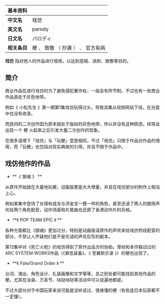|  **基本资料**  ||
|---|---|
|**中文名** |  戏仿   |
|**英文名** |  parody   |
|**日文名** |  パロディ   |
|**相关条目** |  梗  、  致敬  （  抄袭  ）  、  官方有病   |
  
**戏仿** 指对他人的作品进行借用，以达到恶搞、讽刺、致敬等目的。

##  简介

商业作品在进行戏仿时为了避免侵犯著作权，一般会有所节制。不过也有一些商业作品游走于灰色地带。

例如《  小松先生  》第一期第1集戏仿玩得过头，导致该集从视频网站下线，在光盘中也没有收录。

而民间的二次创作因为原本就处于版权的灰色地带，所以并没有这种顾虑。经常会出现一个  梗  火起来之后引发大量二次创作的现象。

在很多语境下「戏仿」与「玩梗」意思相同，不过「戏仿」只限于作品对作品的借用，而「玩梗」也包括对现实典故的引用，并且不限于作品中。

##  戏仿他作的作品

  * **《 银魂  》 **

从原作开始就在大量地玩梗，动画版更是大大增量，并且在戏仿部分的制作上相当上心。

例如某集中登场了长得和成龙与洪金宝一模一样的角色，甚至还请了两人的御用声优给两个角色配音，动作场面和片尾曲也还原了香港动作片的风格。

  * **《 POP TEAM EPIC  》 **

各种方面都比《银魂》更加过分，特别是动画版请原作的声优来给戏仿桥段配音的部分，不禁让人怀疑他们是不是先请的声优后写的剧本。

第12集中对《死亡火枪》的戏仿得到了原作出品方的协助。曾经和本作联动过的ARC SYSTEM WORKS作品（《罪恶装备》、《  苍翼默示录
》）的梗也出现了。

  * **《 Fate/Grand Order  》 **

台词、演出、角色设计、礼装画像和文字等等，总之到处都可能找到其他作品的梗，尤其在泳装、万圣节、咕哒咕哒等活动中可以说遍地都是。

不过大部分对于中国玩家来说可能是没听说过、很难懂的梗（有些连日本玩家都不一定懂）。

